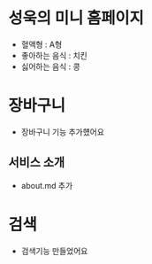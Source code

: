 # 성욱의 미니 홈페이지 

- 혈액형 : A형
- 좋아하는 음식 : 치킨
- 싫어하는 음식 : 콩

# 장바구니 
- 장바구니 기능 추가헀어요

## 서비스 소개
- about.md 추가

# 검색
- 검색기능 만들었어요